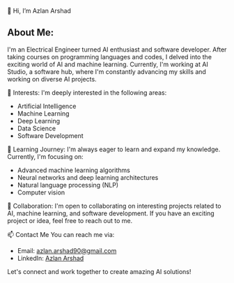 
👋 Hi, I’m Azlan Arshad

## About Me:
I'm an Electrical Engineer turned AI enthusiast and software developer. After taking courses on programming languages and codes, I delved into the exciting world of AI and machine learning. 
Currently, I'm working at AI Studio, a software hub, where I'm constantly advancing my skills and working on diverse AI projects.

👀 Interests:
I'm deeply interested in the following areas:
- Artificial Intelligence
- Machine Learning
- Deep Learning
- Data Science
- Software Development

🌱 Learning Journey:
I'm always eager to learn and expand my knowledge. Currently, I'm focusing on:
- Advanced machine learning algorithms
- Neural networks and deep learning architectures
- Natural language processing (NLP)
- Computer vision

💞️ Collaboration:
I'm open to collaborating on interesting projects related to AI, machine learning, and software development. If you have an exciting project or idea, feel free to reach out to me.

📫 Contact Me
You can reach me via:
- Email: [azlan.arshad90@gmail.com](mailto:azlan.arshad90@gmail.com)
- LinkedIn: [Azlan Arshad](https://www.linkedin.com/in/azlan-arshad-18608611b/)


Let's connect and work together to create amazing AI solutions!

